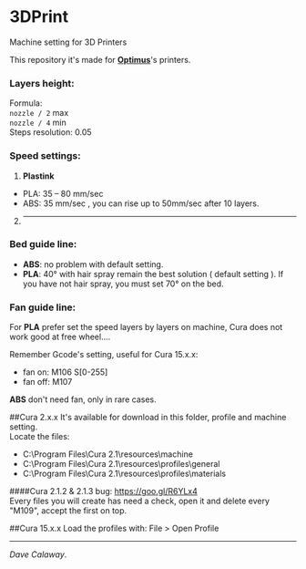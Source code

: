 # 3DPrint
Machine setting for 3D Printers  

This repository it's made for [**Optimus**](http://goo.gl/feKXvQ)'s printers.  

### Layers height:  
Formula:  
`nozzle / 2` max  
`nozzle / 4` min  
Steps resolution: 0.05  

### Speed settings:  
1. **Plastink**
  * PLA: 35 – 80 mm/sec  
  * ABS: 35 mm/sec  , you can rise up to 50mm/sec after 10 layers.
2. --------

### Bed guide line:  
* **ABS**: no problem with default setting.  
* **PLA**: 40° with hair spray remain the best solution ( default setting ). If you have not hair spray, you must set 70° on the bed.  

### Fan guide line:
For **PLA** prefer set the speed layers by layers on machine, Cura does not work good at free wheel....  

Remember Gcode's setting, useful for Cura 15.x.x:  
* fan on: M106 S[0-255]
* fan off: M107  

**ABS** don't need fan, only in rare cases.  

##Cura 2.x.x
It's available for download in this folder, profile and machine setting.  
Locate the files:
* C:\Program Files\Cura 2.1\resources\machine
* C:\Program Files\Cura 2.1\resources\profiles\general
* C:\Program Files\Cura 2.1\resources\profiles\materials

####Cura 2.1.2 & 2.1.3 bug: https://goo.gl/R6YLx4  
Every files you will create has need a check, open it and delete every "M109", accept the first on top.  


##Cura 15.x.x
Load the profiles with: File > Open Profile  

--------------------------------------------------------------  
*Dave Calaway*.
